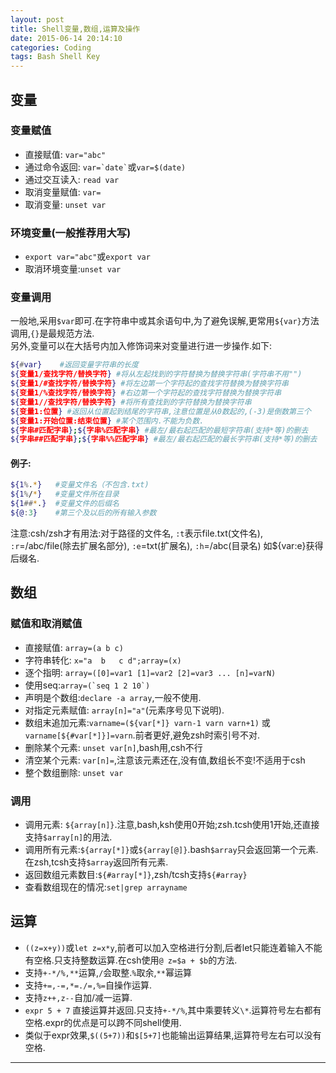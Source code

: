 ```yaml
---
layout: post
title: Shell变量,数组,运算及操作
date: 2015-06-14 20:14:10
categories: Coding
tags: Bash Shell Key
---
```


## 变量

### 变量赋值
- 直接赋值: `var="abc"`
- 通过命令返回: `` var=`date` ``或`var=$(date)`
- 通过交互读入: `read var`
- 取消变量赋值: `var=`
- 取消变量: `unset var`

### 环境变量(一般推荐用大写)
- `export var="abc"`或`export var`
- 取消环境变量:`unset var`

### 变量调用
一般地,采用`$var`即可.在字符串中或其余语句中,为了避免误解,更常用`${var}`方法调用,`{}`是最规范方法.  
另外,变量可以在大括号内加入修饰词来对变量进行进一步操作.如下:  

~~~ bash
${#var}    #返回变量字符串的长度
${变量1/查找字符/替换字符} #将从左起找到的字符替换为替换字符串(字符串不用"")
${变量1/#查找字符/替换字符} #将左边第一个字符起的查找字符替换为替换字符串
${变量1/%查找字符/替换字符} #右边第一个字符起的查找字符替换为替换字符串
${变量1//查找字符/替换字符} #将所有查找到的字符替换为替换字符串
${变量1:位置} #返回从位置起到结尾的字符串,注意位置是从0数起的,(-3)是倒数第三个
${变量1:开始位置:结束位置} #某个范围内.不能为负数.
${字串#匹配字串};${字串%匹配字串} #最左/最右起匹配的最短字符串(支持*等)的删去
${字串##匹配字串};${字串%%匹配字串} #最左/最右起匹配的最长字符串(支持*等)的删去
~~~

#### 例子:

~~~ bash
${1%.*}   #变量文件名（不包含.txt)
${1%/*}   #变量文件所在目录
${1##*.}  #变量文件的后缀名
${@:3}    #第三个及以后的所有输入参数
~~~
注意:csh/zsh才有用法:对于路径的文件名, `:t`表示file.txt(文件名), `:r`=/abc/file(除去扩展名部分), `:e`=txt(扩展名), `:h`=/abc(目录名) 如${var:e}获得后缀名.

## 数组

### 赋值和取消赋值

- 直接赋值: `array=(a b c)`
- 字符串转化: `x="a  b	c d";array=(x)`
- 逐个指明: `array=([0]=var1 [1]=var2 [2]=var3 ... [n]=varN)`
- 使用seq:``array=(`seq 1 2 10`)``
- 声明是个数组:`declare -a array`,一般不使用.
- 对指定元素赋值: `array[n]="a"`(元素序号见下说明).
- 数组末追加元素:`varname=(${var[*]} varn-1 varn varn+1)` 或 `varname[${#var[*]}]=varn`.前者更好,避免zsh时索引号不对.
- 删除某个元素: `unset var[n]`,bash用,csh不行
- 清空某个元素: `var[n]=`,注意该元素还在,没有值,数组长不变!不适用于csh
- 整个数组删除: `unset var`           

### 调用

- 调用元素: `${array[n]}`.注意,bash,ksh使用0开始;zsh.tcsh使用1开始,还直接支持`$array[n]`的用法.
- 调用所有元素:`${array[*]}`或`${array[@]}`.bash`$array`只会返回第一个元素.在zsh,tcsh支持`$array`返回所有元素.
- 返回数组元素数目:`${#array[*]}`,zsh/tcsh支持`${#array}`
- 查看数组现在的情况:`set|grep arrayname`

## 运算

- `((z=x+y))`或`let z=x*y`,前者可以加入空格进行分割,后者let只能连着输入不能有空格.只支持整数运算.在csh使用`@ z=$a + $b`的方法.
- 支持`+-*/%,**`运算,`/`会取整.`%`取余,`**`幂运算
- 支持`+=,-=,*=./=,%=`自操作运算.
- 支持`z++,z--`自加/减一运算.
- `expr 5 + 7` 直接运算并返回.只支持`+-*/%`,其中乘要转义`\*`.运算符号左右都有空格.expr的优点是可以跨不同shell使用.
- 类似于expr效果,`$((5+7))`和`$[5+7]`也能输出运算结果,运算符号左右可以没有空格.

---
